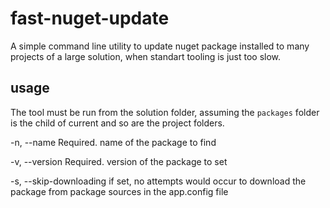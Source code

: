 # fast-nuget-update
A simple command line utility to update nuget package installed to many projects of a large solution, when standart tooling is just too slow.

## usage

The tool must be run from the solution folder, assuming the `packages` folder is the child of current and so are the project folders. 

  -n, --name                Required. name of the package to find

  -v, --version             Required. version of the package to set

  -s, --skip-downloading    if set, no attempts would occur to download the
                            package from package sources in the app.config file

